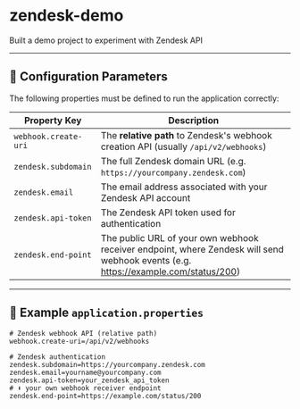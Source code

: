 # zendesk-demo
Built a demo project to experiment with Zendesk API

---

## 🔧 Configuration Parameters

The following properties must be defined to run the application correctly:

| Property Key              | Description                                                                                                                        |
|---------------------------|------------------------------------------------------------------------------------------------------------------------------------|
| `webhook.create-uri`      | The **relative path** to Zendesk's webhook creation API (usually `/api/v2/webhooks`)                                               |
| `zendesk.subdomain`       | The full Zendesk domain URL (e.g. `https://yourcompany.zendesk.com`)                                                               |
| `zendesk.email`           | The email address associated with your Zendesk API account                                                                         |
| `zendesk.api-token`       | The Zendesk API token used for authentication                                                                                      |
| `zendesk.end-point`       | The public URL of your own webhook receiver endpoint, where Zendesk will send webhook events (e.g. https://example.com/status/200) |

---

## 📄 Example `application.properties`
```properties
# Zendesk webhook API (relative path)
webhook.create-uri=/api/v2/webhooks

# Zendesk authentication
zendesk.subdomain=https://yourcompany.zendesk.com
zendesk.email=yourname@yourcompany.com
zendesk.api-token=your_zendesk_api_token
# ⬇️ your own webhook receiver endpoint
zendesk.end-point=https://example.com/status/200
```
